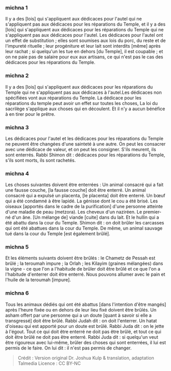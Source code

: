 
### michna 1
Il y a des [lois] qui s'appliquent aux dédicaces pour l'autel qui ne s'appliquent pas aux dédicaces pour les réparations du Temple, et il y a des [lois] qui s'appliquent aux dédicaces pour les réparations du Temple qui ne s'appliquent pas aux dédicaces pour l'autel. Les dédicaces pour l'autel ont un effet de substitution ; elles sont soumises aux lois du porc, du reste et de l'impureté rituelle ; leur progéniture et leur lait sont interdits [même] après leur rachat ; si quelqu'un les tue en dehors [du Temple], il est coupable ; et on ne paie pas de salaire pour eux aux artisans, ce qui n'est pas le cas des dédicaces pour les réparations du Temple.

### michna 2
Il y a des [lois] qui s'appliquent aux dédicaces pour les réparations du Temple qui ne s'appliquent pas aux dédicaces à l'autel.Les dédicaces non spécifiées vont aux réparations du Temple. La dédicace pour les réparations du temple peut avoir un effet sur toutes les choses, La loi du sacrilège s'applique aux choses qui en découlent. Et il n'y a aucun bénéfice à en tirer pour le prêtre.

### michna 3
Les dédicaces pour l'autel et les dédicaces pour les réparations du Temple ne peuvent être changées d'une sainteté à une autre. On peut les consacrer avec une dédicace de valeur, et on peut les consigner. S'ils meurent, ils sont enterrés. Rabbi Shimon dit : dédicaces pour les réparations du Temple, s'ils sont morts, ils sont rachetés.

### michna 4
Les choses suivantes doivent être enterrées : Un animal consacré qui a fait une fausse couche, [la fausse couche] doit être enterré. Un animal consacré qui a expulsé un placenta, [le placenta] doit être enterré. Un bœuf qui a été condamné à être lapidé. La génisse dont le cou a été brisé. Les oiseaux [apportés dans le cadre de la purification] d'une personne atteinte d'une maladie de peau (metzora). Les cheveux d'un naziréen. Le premier-né d'un âne. [Un mélange de] viande [cuite] dans du lait. Et le hullin qui a été abattu dans la cour du Temple. Shimon dit : on doit brûler les carcasses qui ont été abattues dans la cour du Temple. De même, un animal sauvage tué dans la cour du Temple [est également brûlé].

### michna 5
Et les éléments suivants doivent être brûlés : le Chametz de Pessah est brûlé ; la teroumah impure ; la Orlah ; les Kilayim (graines mélangées) dans la vigne - ce que l'on a l'habitude de brûler doit être brûlé et ce que l'on a l'habitude d'enterrer doit être enterré. Nous pouvons allumer avec le pain et l'huile de la teroumah [impure].

### michna 6
Tous les animaux dédiés qui ont été abattus [dans l'intention d'être mangés] après l'heure fixée ou en dehors de leur lieu fixé doivent être brûlés. Un asham offert par une personne qui a un doute [quant à savoir si elle a transgressé] doit être brûlé. Rabbi Judah dit : on doit l'enterrer. Un hatat d'oiseau qui est apporté pour un doute est brûlé. Rabbi Juda dit : on le jette à l'égout. Tout ce qui doit être enterré ne doit pas être brûlé, et tout ce qui doit être brûlé ne doit pas être enterré. Rabbi Juda dit : si quelqu'un veut être rigoureux avec lui-même, brûler des choses qui sont enterrées, il lui est permis de le faire. On lui dit : il n'est pas permis de changer.

>Crédit : Version original Dr. Joshua Kulp & translation, adaptation Talmedia
>Licence : CC BY-NC
